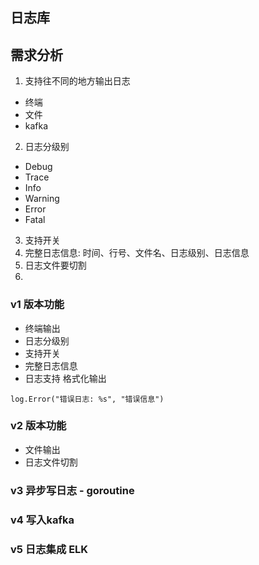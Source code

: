 日志库
---
## 需求分析
1. 支持往不同的地方输出日志
  - 终端
  - 文件
  - kafka
2. 日志分级别
  - Debug
  - Trace
  - Info
  - Warning
  - Error
  - Fatal
3. 支持开关
4. 完整日志信息: 时间、行号、文件名、日志级别、日志信息
5. 日志文件要切割
6. 

### v1 版本功能
- 终端输出
- 日志分级别
- 支持开关
- 完整日志信息
- 日志支持 格式化输出
```golang
log.Error("错误日志: %s", "错误信息")
```

### v2 版本功能 
- 文件输出
- 日志文件切割


### v3 异步写日志 - goroutine



### v4 写入kafka



### v5 日志集成 ELK